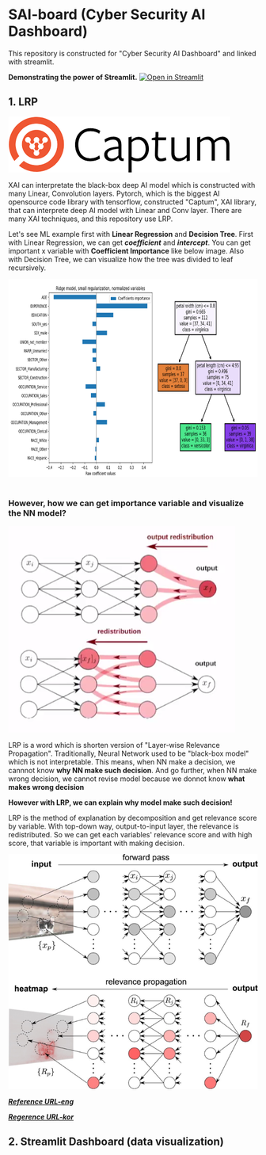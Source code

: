 # SAI-board (Cyber Security AI Dashboard)
This repository is constructed for "Cyber Security AI Dashboard" and linked with streamlit.

**Demonstrating the power of Streamlit.** [![Open in Streamlit](https://static.streamlit.io/badges/streamlit_badge_black_white.svg)](https://share.streamlit.io/monouns/sai-board/main.py)

## 1. LRP
![Captum](./img/captum.png)

XAI can interpretate the black-box deep AI model which is constructed with many Linear, Convolution layers. 
Pytorch, which is the biggest AI opensource code library with tensorflow, constructed "Captum", XAI library, that can interprete deep AI model with Linear and Conv layer.
There are many XAI techniques, and this repository use LRP.

Let's see ML example first with **Linear Regression** and **Decision Tree**.
First with Linear Regression, we can get ***coefficient*** and ***intercept***.
You can get important x variable with **Coefficient Importance** like below image.
Also with Decision Tree, we can visualize how the tree was divided to leaf recursively.

<img src="./img/ML_interpretability_ex.png" width="800" height="400"/>
<br></br>

### However, how we can get importance variable and visualize the NN model?

![LRP](./img/lrp.png)

LRP is a word which is shorten version of "Layer-wise Relevance Propagation".
Traditionally, Neural Network used to be "black-box model" which is not interpretable. 
This means, when NN make a decision, we cannnot know **why NN make such decision**.
And go further, when NN make wrong decision, we cannot revise model because we donnot know **what makes wrong decision**

**However with LRP, we can explain why model make such decision!**

LRP is the method of explanation by decomposition and get relevance score by variable. 
With top-down way, output-to-input layer, the relevance is redistributed.
So we can get each variables' relevance score and with high score, that variable is important with making decision.

![LRP with layer](./img/lrp2.png)

***[Reference URL-eng](https://towardsdatascience.com/indepth-layer-wise-relevance-propagation-340f95deb1ea)***

***[Regerence URL-kor](https://angeloyeo.github.io/2019/08/17/Layerwise_Relevance_Propagation.html)***

## 2. Streamlit Dashboard (data visualization)

